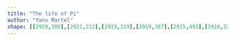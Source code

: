 ```yaml
---
title: "The life of Pi"
author: "Yann Martel"
shape: [[2929,308],[2921,312],[2919,319],[2919,387],[2915,493],[2916,525],[2915,587],[2913,598],[2914,633],[2912,653],[2912,681],[2915,686],[2921,688],[2953,688],[2957,685],[2959,680],[2958,642],[2960,631],[2962,560],[2964,551],[2955,530],[2953,522],[2953,512],[2957,497],[2963,485],[2964,437],[2966,425],[2969,361],[2969,312],[2960,308]]
---
```

